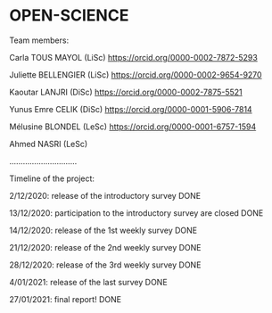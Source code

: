 # OPEN-SCIENCE
Team members:

Carla TOUS MAYOL (LiSc) https://orcid.org/0000-0002-7872-5293

Juliette BELLENGIER (LiSc) https://orcid.org/0000-0002-9654-9270

Kaoutar LANJRI (DiSc) https://orcid.org/0000-0002-7875-5521

Yunus Emre CELIK (DiSc) https://orcid.org/0000-0001-5906-7814

Mélusine BLONDEL (LeSc) https://orcid.org/0000-0001-6757-1594

Ahmed NASRI (LeSc)

..............................

Timeline of the project:

2/12/2020: release of the introductory survey DONE

13/12/2020: participation to the introductory survey are closed DONE

14/12/2020: release of the 1st weekly survey DONE

21/12/2020: release of the 2nd weekly survey DONE

28/12/2020: release of the 3rd weekly survey DONE

4/01/2021: release of the last survey DONE

27/01/2021: final report! DONE
